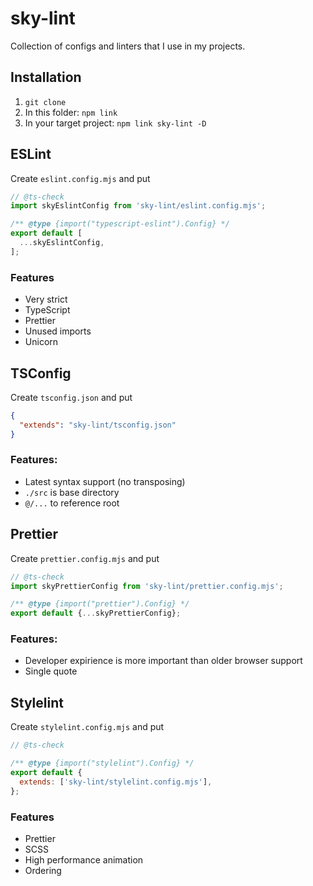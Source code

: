 # sky-lint
Collection of configs and linters that I use in my projects.

## Installation
1. `git clone`
2. In this folder: `npm link`
3. In your target project: `npm link sky-lint -D`
  
## ESLint
Create `eslint.config.mjs` and put
```js
// @ts-check
import skyEslintConfig from 'sky-lint/eslint.config.mjs';

/** @type {import("typescript-eslint").Config} */
export default [
  ...skyEslintConfig,
];

```
### Features
- Very strict
- TypeScript
- Prettier
- Unused imports
- Unicorn

## TSConfig
Create `tsconfig.json` and put 
```json
{
  "extends": "sky-lint/tsconfig.json"
}
```
### Features:
- Latest syntax support (no transposing)
- `./src` is base directory
- `@/...` to reference root

## Prettier
Create `prettier.config.mjs` and put
```js
// @ts-check
import skyPrettierConfig from 'sky-lint/prettier.config.mjs';

/** @type {import("prettier").Config} */
export default {...skyPrettierConfig};

```
### Features:
- Developer expirience is more important than older browser support
- Single quote

## Stylelint
Create `stylelint.config.mjs` and put
```js
// @ts-check

/** @type {import("stylelint").Config} */
export default {
  extends: ['sky-lint/stylelint.config.mjs'],
};
```
### Features
- Prettier
- SCSS
- High performance animation
- Ordering
  
  
